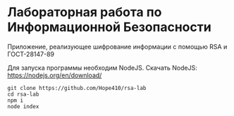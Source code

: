 # Лабораторная работа по Информационной Безопасности
Приложение, реализующее шифрование информации с помощью RSA и ГОСТ-28147-89

Для запуска программы необходим NodeJS.
Скачать NodeJS: https://nodejs.org/en/download/
```
git clone https://github.com/Hope410/rsa-lab
cd rsa-lab
npm i
node index
```
